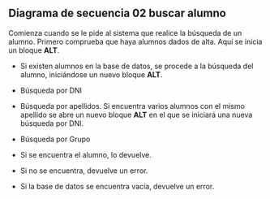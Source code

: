 ## Diagrama de secuencia 02 buscar alumno

Comienza cuando se le pide al sistema que realice la búsqueda de un alumno. Primero comprueba que haya alumnos dados de alta. Aquí se inicia un bloque **ALT**.
* Si existen alumnos en la base de datos, se procede a la búsqueda del alumno, iniciándose un nuevo bloque **ALT**.

 * Búsqueda por DNI
 * Búsqueda por apellidos.
	Si encuentra varios alumnos con el mismo apellido se abre un nuevo bloque **ALT** en el que se iniciará una nueva búsqueda por DNI.
 * Búsqueda por Grupo 

  * Si se encuentra el alumno, lo devuelve.
  * Si no se encuentra, devuelve un error.

* Si la base de datos se encuentra vacía, devuelve un error.
